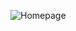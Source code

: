 ![Homepage](https://github.com/ItsMeRaseeca/Falcon-International-Homepage/assets/142300062/d6f288d5-0e01-4862-b393-f517797fdffa)
